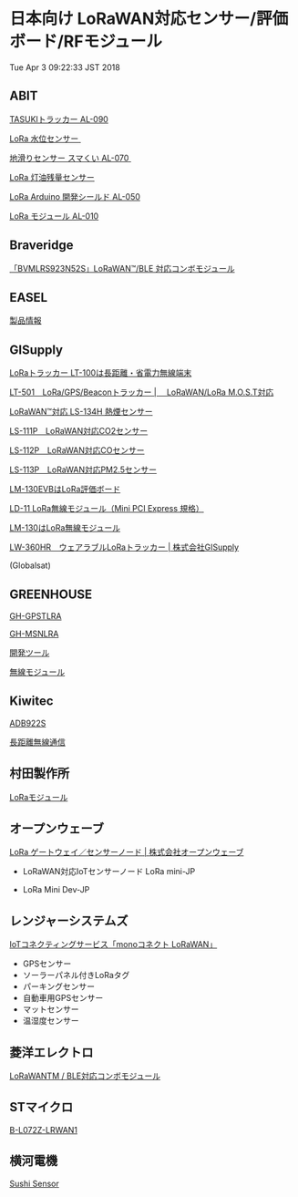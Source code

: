 日本向け LoRaWAN対応センサー/評価ボード/RFモジュール
====================================================

Tue Apr  3 09:22:33 JST 2018


## ABIT

[TASUKIトラッカー AL-090](http://www.abit.co.jp/products/al090/ "http://www.abit.co.jp/products/al090/") 

[LoRa 水位センサー
](http://www.abit.co.jp/products/wlsensor/ "http://www.abit.co.jp/products/wlsensor/") 

[地滑りセンサー スマくい AL-070
](http://www.abit.co.jp/products/al070/ "http://www.abit.co.jp/products/al070/") 

[LoRa 灯油残量センサー](http://www.abit.co.jp/products/fuelgauge/ "http://www.abit.co.jp/products/fuelgauge/") 

[LoRa Arduino 開発シールド AL-050](http://www.abit.co.jp/products/al050/ "http://www.abit.co.jp/products/al050/") 

[LoRa モジュール AL-010](http://www.abit.co.jp/products/al010/ "http://www.abit.co.jp/products/al010/") 

## Braveridge

[「BVMLRS923N52S」LoRaWAN™/BLE 対応コンボモジュール](https://ssl.braveridge.com/product/722/)

## EASEL

[製品情報](http://easel5.com/productinfo/ "http://easel5.com/productinfo/")

## GISupply

[LoRaトラッカー
LT-100は長距離・省電力無線端末](https://www.trackers.jp/products_lt-100.html "https://www.trackers.jp/products_lt-100.html") 

[LT-501　LoRa/GPS/Beaconトラッカー |　 LoRaWAN/LoRa
M.O.S.T対応](https://www.trackers.jp/products_lt-501.html "https://www.trackers.jp/products_lt-501.html") 

[LoRaWAN™対応 LS-134H
熱煙センサー](https://www.trackers.jp/products_ls-134h.html "https://www.trackers.jp/products_ls-134h.html") 

[LS-111P　LoRaWAN対応CO2センサー](https://www.trackers.jp/products_ls-111_co2.html "https://www.trackers.jp/products_ls-111_co2.html") 

[LS-112P　LoRaWAN対応COセンサー](https://www.trackers.jp/products_ls-112_co.html "https://www.trackers.jp/products_ls-112_co.html") 

[LS-113P　LoRaWAN対応PM2.5センサー](https://www.trackers.jp/products_ls-113_pm.html "https://www.trackers.jp/products_ls-113_pm.html") 

[LM-130EVBはLoRa評価ボード](https://www.trackers.jp/products_lm-130evb.html "https://www.trackers.jp/products_lm-130evb.html") 

[LD-11 LoRa無線モジュール（Mini PCI Express
規格）](https://www.trackers.jp/products_ld-11.html "https://www.trackers.jp/products_ld-11.html") 

[LM-130はLoRa無線モジュール](https://www.trackers.jp/products_lm-130.html "https://www.trackers.jp/products_lm-130.html") 

[LW-360HR　ウェアラブルLoRaトラッカー |
株式会社GISupply](https://www.trackers.jp/products_lw-360hr.html "https://www.trackers.jp/products_lw-360hr.html") 

(Globalsat)

## GREENHOUSE

[GH-GPSTLRA](https://www.green-house.co.jp/products/gh-gpstlra/ "https://www.green-house.co.jp/products/gh-gpstlra/") 

[GH-MSNLRA](https://www.green-house.co.jp/products/gh-msnlra/ "https://www.green-house.co.jp/products/gh-msnlra/") 

[開発ツール](https://www.green-house.co.jp/iot-wireless/development-tool/#sdk-920 "https://www.green-house.co.jp/iot-wireless/development-tool/#sdk-920") 

[無線モジュール](https://www.green-house.co.jp/iot-wireless/wireless-module/#920mhz-lora-fsk "https://www.green-house.co.jp/iot-wireless/wireless-module/#920mhz-lora-fsk") 

## Kiwitec

[ADB922S](https://www.loraiotproducts.eu/index.php/en/lora-modules/adb922s-detail "https://www.loraiotproducts.eu/index.php/en/lora-modules/adb922s-detail") 

[長距離無線通信](http://www.kiwi-tec.com/products/long-range-communication/ "http://www.kiwi-tec.com/products/long-range-communication/") 

## 村田製作所

[LoRaモジュール](https://www.murata.com/ja-jp/products/lpwa/lora)

## オープンウェーブ

[LoRa ゲートウェイ／センサーノード | 株式会社オープンウェーブ](http://www.openwave.co.jp/lorawan/)

- LoRaWAN対応IoTセンサーノード LoRa mini-JP

- LoRa Mini Dev-JP

## レンジャーシステムズ

[IoTコネクティングサービス「monoコネクト LoRaWAN」](http://www.ranger-systems.co.jp/iot/lorawan.html "http://www.ranger-systems.co.jp/iot/lorawan.html") 

- GPSセンサー
- ソーラーパネル付きLoRaタグ　
- パーキングセンサー
- 自動車用GPSセンサー
- マットセンサー
- 温湿度センサー

## 菱洋エレクトロ

[LoRaWANTM / BLE対応コンボモジュール](http://www.ryoyo-web.jp/semi/detail_solution/1495428032-057372/)

## STマイクロ

[B-L072Z-LRWAN1](http://www.st.com/ja/evaluation-tools/b-l072z-lrwan1.html)

## 横河電機

[Sushi Sensor](https://www.yokogawa.co.jp/solutions/solutions/iiot/maintenance/sushi-sensor-j/)
